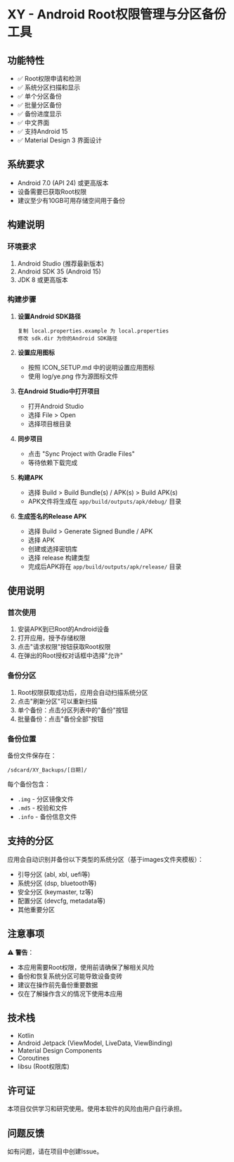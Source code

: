 # XY - Android Root权限管理与分区备份工具

## 功能特性

- ✅ Root权限申请和检测
- ✅ 系统分区扫描和显示
- ✅ 单个分区备份
- ✅ 批量分区备份
- ✅ 备份进度显示
- ✅ 中文界面
- ✅ 支持Android 15
- ✅ Material Design 3 界面设计

## 系统要求

- Android 7.0 (API 24) 或更高版本
- 设备需要已获取Root权限
- 建议至少有10GB可用存储空间用于备份

## 构建说明

### 环境要求

1. Android Studio (推荐最新版本)
2. Android SDK 35 (Android 15)
3. JDK 8 或更高版本

### 构建步骤

1. **设置Android SDK路径**
   ```
   复制 local.properties.example 为 local.properties
   修改 sdk.dir 为你的Android SDK路径
   ```

2. **设置应用图标**
   - 按照 ICON_SETUP.md 中的说明设置应用图标
   - 使用 log/ye.png 作为源图标文件

3. **在Android Studio中打开项目**
   - 打开Android Studio
   - 选择 File > Open
   - 选择项目根目录

4. **同步项目**
   - 点击 "Sync Project with Gradle Files"
   - 等待依赖下载完成

5. **构建APK**
   - 选择 Build > Build Bundle(s) / APK(s) > Build APK(s)
   - APK文件将生成在 `app/build/outputs/apk/debug/` 目录

6. **生成签名的Release APK**
   - 选择 Build > Generate Signed Bundle / APK
   - 选择 APK
   - 创建或选择密钥库
   - 选择 release 构建类型
   - 完成后APK将在 `app/build/outputs/apk/release/` 目录

## 使用说明

### 首次使用

1. 安装APK到已Root的Android设备
2. 打开应用，授予存储权限
3. 点击"请求权限"按钮获取Root权限
4. 在弹出的Root授权对话框中选择"允许"

### 备份分区

1. Root权限获取成功后，应用会自动扫描系统分区
2. 点击"刷新分区"可以重新扫描
3. 单个备份：点击分区列表中的"备份"按钮
4. 批量备份：点击"备份全部"按钮

### 备份位置

备份文件保存在：
```
/sdcard/XY_Backups/[日期]/
```

每个备份包含：
- `.img` - 分区镜像文件
- `.md5` - 校验和文件
- `.info` - 备份信息文件

## 支持的分区

应用会自动识别并备份以下类型的系统分区（基于images文件夹模板）：
- 引导分区 (abl, xbl, uefi等)
- 系统分区 (dsp, bluetooth等)
- 安全分区 (keymaster, tz等)
- 配置分区 (devcfg, metadata等)
- 其他重要分区

## 注意事项

⚠️ **警告**：
- 本应用需要Root权限，使用前请确保了解相关风险
- 备份和恢复系统分区可能导致设备变砖
- 建议在操作前先备份重要数据
- 仅在了解操作含义的情况下使用本应用

## 技术栈

- Kotlin
- Android Jetpack (ViewModel, LiveData, ViewBinding)
- Material Design Components
- Coroutines
- libsu (Root权限库)

## 许可证

本项目仅供学习和研究使用。使用本软件的风险由用户自行承担。

## 问题反馈

如有问题，请在项目中创建Issue。

